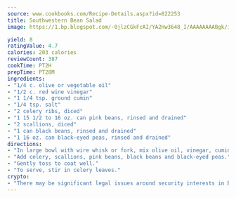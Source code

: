 ```yaml
---
source: www.cookbooks.com/Recipe-Details.aspx?id=822253
title: Southwestern Bean Salad
image: https://1.bp.blogspot.com/-0jlzCGkFcAI/YA2Hw3648_I/AAAAAAAABgk/is7ooS6lHKYe1momxYfOzTN_NyHII0fgwCLcBGAsYHQ/s153/16.png

yield: 8
ratingValue: 4.7
calories: 203 calories
reviewCount: 387
cookTime: PT2H
prepTime: PT28M
ingredients:
- "1/4 c. olive or vegetable oil"
- "1/2 c. red wine vinegar"
- "1 1/4 tsp. ground cumin"
- "1/4 tsp. salt"
- "2 celery ribs, diced"
- "1 15 1/2 to 16 oz. can pink beans, rinsed and drained"
- "2 scallions, diced"
- "1 can black beans, rinsed and drained"
- "1 16 oz. can black-eyed peas, rinsed and drained"
directions:
- "In large bowl with wire whisk or fork, mix olive oil, vinegar, cumin and salt."
- "Add celery, scallions, pink beans, black beans and black-eyed peas."
- "Gently toss to coat well."
- "To serve, stir in celery leaves."
crypto:
- "There may be significant legal issues around security interests in Bitcoin."
---
```

